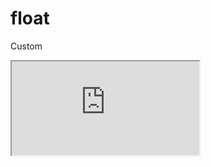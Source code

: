 ---
---

# float

Custom

<div class="iframe_code"><iframe src="https://lstyle.larico.net/dist/float.css" allowfullscreen></iframe></div>
